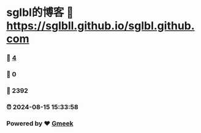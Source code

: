 # sglbl的博客 :link: https://sglbll.github.io/sglbl.github.com 
### :page_facing_up: [4](https://sglbll.github.io/sglbl.github.com/tag.html) 
### :speech_balloon: 0 
### :hibiscus: 2392 
### :alarm_clock: 2024-08-15 15:33:58 
### Powered by :heart: [Gmeek](https://github.com/Meekdai/Gmeek)
